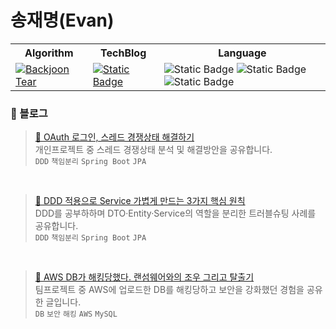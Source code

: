 # 송재명(Evan)
<table>
  <tr>
    <th>
      Algorithm
    </th>
    <th>
      TechBlog
    </th>
    <th>
      Language
    </th>
  </tr>
  <tr>
    <td>
      <a href="https://solved.ac/profile/jamm0316" target="_blank">
        <img alt="Backjoon Tear" src="http://mazassumnida.wtf/api/mini/generate_badge?boj=jamm0316">
      </a>
    </td>
    <td>
      <a href="https://blog.naver.com/jamm0316" target="_blank">
        <img alt="Static Badge" src="https://img.shields.io/badge/%E3%85%A4-TechBlog-%2303C75A?style=flat&logo=naver&logoColor=%2303C75A&logoSize=auto">
      </a>
    </td>
    <td>
      <span><img alt="Static Badge" src="https://img.shields.io/badge/springboot-%236DB33F?style=for-the-badge&logo=springboot&logoColor=%23ffffff"></span>
      <span><img alt="Static Badge" src="https://img.shields.io/badge/react-%2361DAFB?style=for-the-badge&logo=react&logoColor=%23ffffff"></span>
      <span><img alt="Static Badge" src="https://img.shields.io/badge/github-%23181717?style=for-the-badge&logo=github&logoColor=%23ffffff"></span>
    </td>
  </tr>
</table>

### 🌱 블로그 
> [👟 OAuth 로그인, 스레드 경쟁상태 해결하기](https://blog.naver.com/jamm0316/224022244207)<br>
> 개인프로젝트 중 스레드 경쟁상태 분석 및 해결방안을 공유합니다. <br>
> `DDD` `책임분리` `Spring Boot` `JPA`<br>
<br>

> [🧩 DDD 적용으로 Service 가볍게 만드는 3가지 핵심 원칙](https://blog.naver.com/jamm0316/224002896803)<br>
> DDD를 공부하하며 DTO·Entity·Service의 역할을 분리한 트러블슈팅 사례를 공유합니다. <br>
> `DDD` `책임분리` `Spring Boot` `JPA`<br>
<br>

> [📛 AWS DB가 해킹당했다. 랜섬웨어와의 조우 그리고 탈출기](https://blog.naver.com/jamm0316/223962443546)<br>
> 팀프로젝트 중 AWS에 업로드한 DB를 해킹당하고 보안을 강화했던 경험을 공유한 글입니다.<br>
> `DB`  `보안`  `해킹`  `AWS`  `MySQL`<br>
<br>
